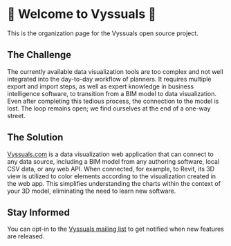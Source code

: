# 👋 Welcome to Vyssuals 🌈
This is the organization page for the Vyssuals open source project.

## The Challenge
The currently available data visualization tools are too complex and not well integrated into the day-to-day workflow of planners. It requires multiple export and import steps, as well as expert knowledge in business intelligence software, to transition from a BIM model to data visualization. Even after completing this tedious process, the connection to the model is lost. The loop remains open; we find ourselves at the end of a one-way street.
## The Solution
[Vyssuals.com](https://vyssuals.com) is a data visualization web application that can connect to any data source, including a BIM model from any authoring software, local CSV data, or any web API. When connected, for example, to Revit, its 3D view is utilized to color elements according to the visualization created in the web app. This simplifies understanding the charts within the context of your 3D model, eliminating the need to learn new software.

## Stay Informed
You can opt-in to the [Vyssuals mailing list](https://yssentyl.com/subscribe) to get notified when new features are released.

